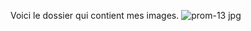 Voici le dossier qui contient mes images.
![prom-13 jpg](https://user-images.githubusercontent.com/98911722/152229835-40335c91-8bd1-43b1-a379-2f2ff44bd741.JPG)
